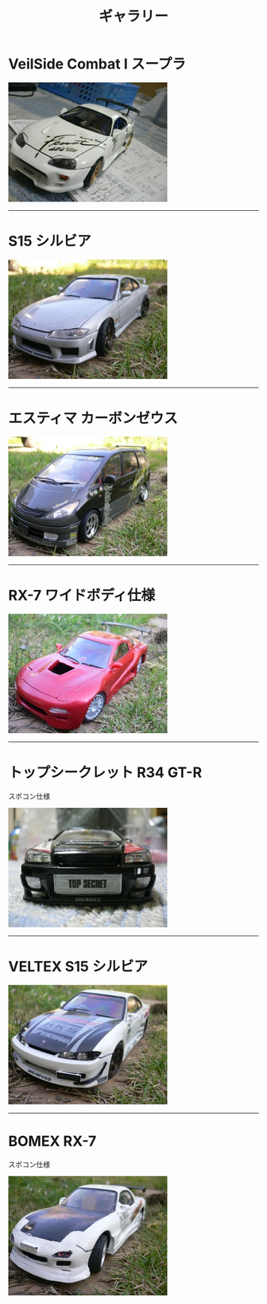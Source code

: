 ﻿---
layout: hobby
title: "ギャラリー"
category: hobby
subcategory: gallery
---

# VeilSide Combat I スープラ

![VeilSide Combat I スープラ](/assets/hobby/gallery/1.jpg)

---

# S15 シルビア

![S15 シルビア](/assets/hobby/gallery/2.jpg)

---

# エスティマ カーボンゼウス

![エスティマ カーボンゼウス](/assets/hobby/gallery/3.jpg)

---

# RX-7 ワイドボディ仕様

![RX-7 ワイドボディ仕様](/assets/hobby/gallery/4.jpg)

---

# トップシークレット R34 GT-R
スポコン仕様

![トップシークレット R34 GT-R](/assets/hobby/gallery/5.jpg)

---

# VELTEX S15 シルビア

![VELTEX S15 シルビア](/assets/hobby/gallery/6.jpg)

---

# BOMEX RX-7
スポコン仕様

![BOMEX RX-7](/assets/hobby/gallery/7.jpg)